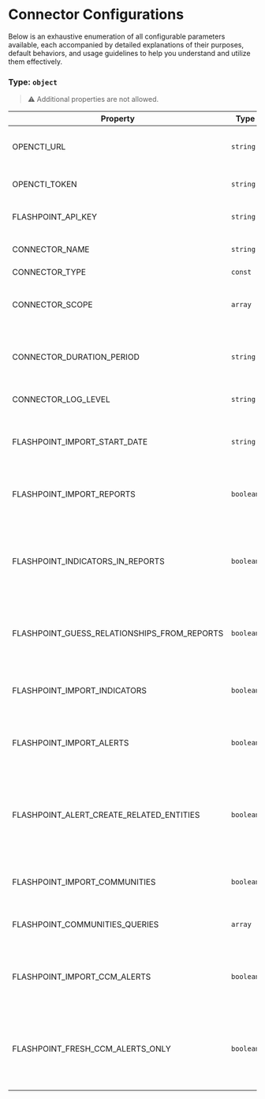# Connector Configurations

Below is an exhaustive enumeration of all configurable parameters available, each accompanied by detailed explanations of their purposes, default behaviors, and usage guidelines to help you understand and utilize them effectively.

### Type: `object`

> ⚠️ Additional properties are not allowed.

| Property | Type | Required | Possible values | Default | Description |
| -------- | ---- | -------- | --------------- | ------- | ----------- |
| OPENCTI_URL | `string` | ✅ | Format: [`uri`](https://json-schema.org/understanding-json-schema/reference/string#built-in-formats) |  | The base URL of the OpenCTI instance. |
| OPENCTI_TOKEN | `string` | ✅ | string |  | The API token to connect to OpenCTI. |
| FLASHPOINT_API_KEY | `string` | ✅ | Format: [`password`](https://json-schema.org/understanding-json-schema/reference/string#built-in-formats) |  | The API key to connect to Flashpoint. |
| CONNECTOR_NAME | `string` |  | string | `"Flashpoint"` | The name of the connector. |
| CONNECTOR_TYPE | `const` |  | `EXTERNAL_IMPORT` | `"EXTERNAL_IMPORT"` |  |
| CONNECTOR_SCOPE | `array` |  | string | `["flashpoint"]` | The scope of the connector, e.g. 'flashpoint'. |
| CONNECTOR_DURATION_PERIOD | `string` |  | Format: [`duration`](https://json-schema.org/understanding-json-schema/reference/string#built-in-formats) | `"PT1H"` | The period of time to await between two runs of the connector. |
| CONNECTOR_LOG_LEVEL | `string` |  | `debug` `info` `warn` `warning` `error` | `"error"` | The minimum level of logs to display. |
| FLASHPOINT_IMPORT_START_DATE | `string` |  | Format: [`date-time`](https://json-schema.org/understanding-json-schema/reference/string#built-in-formats) |  | The date from which to start importing data. |
| FLASHPOINT_IMPORT_REPORTS | `boolean` |  | boolean | `true` | Whether to import reports from Flashpoint or not. |
| FLASHPOINT_INDICATORS_IN_REPORTS | `boolean` |  | boolean | `false` | Whether to include indicators in the reports imported from MispFeed or not. |
| FLASHPOINT_GUESS_RELATIONSHIPS_FROM_REPORTS | `boolean` |  | boolean | `false` | Whether to guess relationships between entities or not. |
| FLASHPOINT_IMPORT_INDICATORS | `boolean` |  | boolean | `true` | WHether to import indicators of compromise (IoCs) or not. |
| FLASHPOINT_IMPORT_ALERTS | `boolean` |  | boolean | `true` | Whether to import alert data from Flashpoint or not. |
| FLASHPOINT_ALERT_CREATE_RELATED_ENTITIES | `boolean` |  | boolean | `false` | Whether to create alert related Channel entity and Media-Content observable or not. |
| FLASHPOINT_IMPORT_COMMUNITIES | `boolean` |  | boolean | `false` | Whether to import community data or not. |
| FLASHPOINT_COMMUNITIES_QUERIES | `array` |  | string | `["cybersecurity", "cyberattack"]` | List of community queries to execute. |
| FLASHPOINT_IMPORT_CCM_ALERTS | `boolean` |  | boolean | `false` | Whether to import Compromised Credentials Monitoring alerts or not. |
| FLASHPOINT_FRESH_CCM_ALERTS_ONLY | `boolean` |  | boolean | `true` | Whether to import only fresh Compromised Credentials Monitoring alerts or all of them. |
